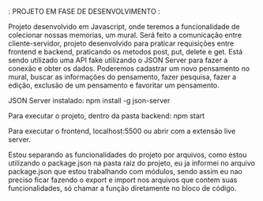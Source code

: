 : PROJETO EM FASE DE DESENVOLVIMENTO :

Projeto desenvolvido em Javascript, onde teremos a funcionalidade de colecionar nossas memorias, um mural. Será feito a comunicação entre cliente-servidor, projeto desenvolvido para praticar requisições entre frontend e backend, praticando os metodos post, put, delete e get. Está sendo utilizado uma API fake utilizando o JSON Server para fazer a conexão e obter os dados. Poderemos cadastrar um novo pensamento no mural, buscar as informações do pensamento, fazer pesquisa, fazer a edição, exclusão de um pensamento e favoritar um pensamento.

JSON Server instalado: npm install -g json-server

Para executar o projeto, dentro da pasta backend: npm start

Para executar o frontend, localhost:5500 ou abrir com a extensão live server.

Estou separando as funcionalidades do projeto por arquivos, como estou utilizando o package.json na pasta raiz do projeto, eu ja informei no arquivo package.json que estou trabalhando com módulos, sendo assim eu nao preciso ficar fazendo o export e import nos arquivos que contem suas funcionalidades, só chamar a função diretamente no bloco de código.